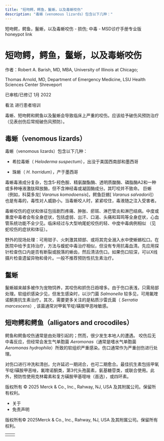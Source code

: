```yaml
---
title: "短吻鳄，鳄鱼，鬣蜥，以及毒蜥咬伤"
description: "毒蜥（venomous lizards）包含以下几种："
---
```


﻿短吻鳄，鳄鱼，鬣蜥，以及毒蜥咬伤 \- 损伤; 中毒 \- MSD诊疗手册专业版 honeypot link

# 短吻鳄，鳄鱼，鬣蜥，以及毒蜥咬伤

作者：Robert A. Barish, MD, MBA, University of Illinois at Chicago;

Thomas Arnold, MD, Department of Emergency Medicine, LSU Health Sciences Center Shreveport

已审核/已修订 1月 2022

看法 进行患者培训

毒蜥、短吻鳄和鳄鱼以及鬣蜥会导致临床上严重的咬伤。应该给予破伤风预防治疗（见表创伤后常规破伤风预防）。

## 毒蜥（venomous lizards）

毒蜥（venomous lizards）包含以下几种：

- 希拉毒蜥（ _Heloderma suspectum_），出没于美国西南部和墨西哥

- 珠蜥（ _H. horridum_），产于墨西哥


毒蜥毒液成分复杂，包含5-羟色胺、精氨酸酯酶、透明质酸酶、磷脂酶A2和一种或多种唾液激肽释放酶，但不含神经毒或凝固酶成分。其叮咬并不致命。 巨蜥（例如，科莫多龙\[ _Varanus komodoensis_\]，鳄鱼巨蜴\[ _Varanus salvadorii_\]）也是有毒的，毒性对人威胁小。当毒蜥咬人时，紧紧咬住，毒液随之注入受害者。

毒蜥咬伤的症状和体征包括剧烈疼痛、肿胀、瘀斑、淋巴管炎和淋巴结病。中度或重度中毒者会有全身症状，包括虚弱、出汗、口渴、头痛和耳鸣等全身症状，心血管系统功能不全少见。临床经过与大型响尾蛇咬伤的轻、中度中毒病例相似 （见蛇咬伤的症状和体征）。

野外的现场处理：可用钳子、火刺激其颏部、或将其完全溺入水中使蜥蜴松口。在医院中给予支持治疗，方法与蝮蛇中毒治疗相似，但没有专用抗毒血清。先应用探针检查伤口内是否有断裂或脱落的蜥齿，然后清洁伤口。如果伤口较深，可以X线摄片检查遗留异物和骨片。一般不推荐预防性抗生素治疗。

## 鬣蜥

鬣蜥越来越多被作为宠物饲养，其咬伤和抓伤日趋增多。由于伤口表浅，只需局部处理。软组织感染少见，但发生感染时，以沙门菌 _Salmonella_ 较多见，可用氟喹诺酮类抗生素治疗。其次，需要更多关注的是粘质沙雷氏菌（ _Serratia marcescens_）, 该菌通常对甲氧苄啶/磺胺甲恶唑敏感。

## 短吻鳄和鳄鱼（alligators and crocodiles）

鳄鱼和鳄鱼咬伤通常是由处理引起的；然而，很少发生本地人的遭遇。 咬伤后无中毒反应，但经常会发生气单胞菌 _Aeromonas_（通常是嗜水气单胞菌 _Aeromonas hydrophila_）所致的软组织严重感染。伤口通常作为严重创伤进行处理。

对伤口进行冲洗和清创，允许延迟一期闭合，也可二期愈合。最佳抗生素包括甲氧苄啶/磺胺甲恶唑，氟喹诺酮类，第3代头孢菌素，氨基糖苷类，或联合使用。此外，预防性使用克林霉素和复方磺胺甲基噁唑（首选），或四环素。



版权所有 © 2025
Merck & Co., Inc., Rahway, NJ, USA 及其附属公司。保留所有权利。

- 关于
- 免责声明

版权所有© 2025Merck & Co., Inc., Rahway, NJ, USA 及其附属公司。保留所有权利。

|     |     |
| --- | --- |
|  |  |